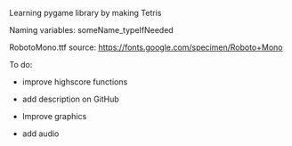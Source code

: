 Learning pygame library by making Tetris

Naming variables: someName_typeIfNeeded

RobotoMono.ttf source: https://fonts.google.com/specimen/Roboto+Mono

To do:
- improve highscore functions

- add description on GitHub
- Improve graphics
- add audio